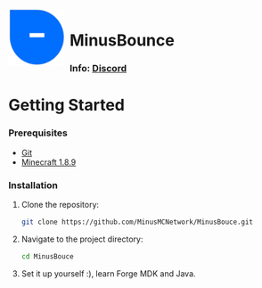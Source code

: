 <img width="100" height="100" align="left" style="float: left; margin: 0 10px 0 0;" alt="lb++" src="src/main/resources/assets/minecraft/minusbounce/big.png">

# MinusBounce                                  

### Info: [Discord](https://discord.gg/tuansocool)

# Getting Started

### Prerequisites

- [Git](https://git-scm.com/)
- [Minecraft 1.8.9](https://www.minecraft.net/)

### Installation

1. Clone the repository:

    ```bash
    git clone https://github.com/MinusMCNetwork/MinusBouce.git
    ```

2. Navigate to the project directory:

    ```bash
    cd MinusBouce
    ```

3. Set it up yourself :), learn Forge MDK and Java.
